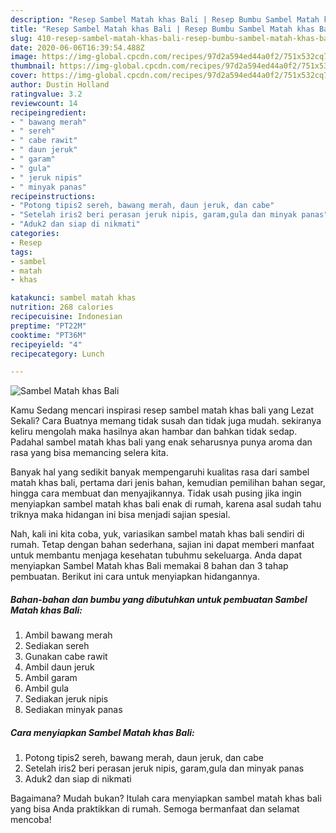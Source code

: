 ```yaml
---
description: "Resep Sambel Matah khas Bali | Resep Bumbu Sambel Matah khas Bali Yang Enak Banget"
title: "Resep Sambel Matah khas Bali | Resep Bumbu Sambel Matah khas Bali Yang Enak Banget"
slug: 410-resep-sambel-matah-khas-bali-resep-bumbu-sambel-matah-khas-bali-yang-enak-banget
date: 2020-06-06T16:39:54.488Z
image: https://img-global.cpcdn.com/recipes/97d2a594ed44a0f2/751x532cq70/sambel-matah-khas-bali-foto-resep-utama.jpg
thumbnail: https://img-global.cpcdn.com/recipes/97d2a594ed44a0f2/751x532cq70/sambel-matah-khas-bali-foto-resep-utama.jpg
cover: https://img-global.cpcdn.com/recipes/97d2a594ed44a0f2/751x532cq70/sambel-matah-khas-bali-foto-resep-utama.jpg
author: Dustin Holland
ratingvalue: 3.2
reviewcount: 14
recipeingredient:
- " bawang merah"
- " sereh"
- " cabe rawit"
- " daun jeruk"
- " garam"
- " gula"
- " jeruk nipis"
- " minyak panas"
recipeinstructions:
- "Potong tipis2 sereh, bawang merah, daun jeruk, dan cabe"
- "Setelah iris2 beri perasan jeruk nipis, garam,gula dan minyak panas"
- "Aduk2 dan siap di nikmati"
categories:
- Resep
tags:
- sambel
- matah
- khas

katakunci: sambel matah khas 
nutrition: 268 calories
recipecuisine: Indonesian
preptime: "PT22M"
cooktime: "PT36M"
recipeyield: "4"
recipecategory: Lunch

---
```



![Sambel Matah khas Bali](https://img-global.cpcdn.com/recipes/97d2a594ed44a0f2/751x532cq70/sambel-matah-khas-bali-foto-resep-utama.jpg)

Kamu Sedang mencari inspirasi resep sambel matah khas bali yang Lezat Sekali? Cara Buatnya memang tidak susah dan tidak juga mudah. sekiranya keliru mengolah maka hasilnya akan hambar dan bahkan tidak sedap. Padahal sambel matah khas bali yang enak seharusnya punya aroma dan rasa yang bisa memancing selera kita.

Banyak hal yang sedikit banyak mempengaruhi kualitas rasa dari sambel matah khas bali, pertama dari jenis bahan, kemudian pemilihan bahan segar, hingga cara membuat dan menyajikannya. Tidak usah pusing jika ingin menyiapkan sambel matah khas bali enak di rumah, karena asal sudah tahu triknya maka hidangan ini bisa menjadi sajian spesial.




Nah, kali ini kita coba, yuk, variasikan sambel matah khas bali sendiri di rumah. Tetap dengan bahan sederhana, sajian ini dapat memberi manfaat untuk membantu menjaga kesehatan tubuhmu sekeluarga. Anda dapat menyiapkan Sambel Matah khas Bali memakai 8 bahan dan 3 tahap pembuatan. Berikut ini cara untuk menyiapkan hidangannya.

<!--inarticleads1-->

##### Bahan-bahan dan bumbu yang dibutuhkan untuk pembuatan Sambel Matah khas Bali:

1. Ambil  bawang merah
1. Sediakan  sereh
1. Gunakan  cabe rawit
1. Ambil  daun jeruk
1. Ambil  garam
1. Ambil  gula
1. Sediakan  jeruk nipis
1. Sediakan  minyak panas




<!--inarticleads2-->

##### Cara menyiapkan Sambel Matah khas Bali:

1. Potong tipis2 sereh, bawang merah, daun jeruk, dan cabe
1. Setelah iris2 beri perasan jeruk nipis, garam,gula dan minyak panas
1. Aduk2 dan siap di nikmati




Bagaimana? Mudah bukan? Itulah cara menyiapkan sambel matah khas bali yang bisa Anda praktikkan di rumah. Semoga bermanfaat dan selamat mencoba!

